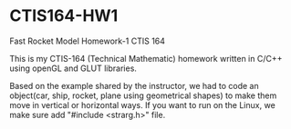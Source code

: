 # CTIS164-HW1
Fast Rocket Model Homework-1 CTIS 164


This is my CTIS-164 (Technical Mathematic) homework written in C/C++ using openGL and GLUT libraries.  

Based on the example shared by the instructor, we had to code an object(car, ship, rocket, plane using geometrical shapes) to make them move in vertical or horizontal ways. If you want to run on the Linux, we make sure add "#include <strarg.h>" file.
